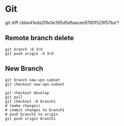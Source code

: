 # Git

git diff cbbe41eda2f6e1e395d5dfaacee9780f529f57ba^!

## Remote branch delete 
```
git branch -D 3rd
git push origin -d 3rd
```
## New Branch
```
git branch new-vpn-subnet
git checkout new-vpn-subnet

git checkout develop
git pull
git checkout -b branch1
# (make changes)
# commit changes to branch1
# push branch1 to origin
git push origin branch1
```
